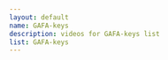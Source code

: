 ```yaml
--- 
layout: default
name: GAFA-keys
description: videos for GAFA-keys list
list: GAFA-keys
---
```


<div class="player">
<div id="player"><!-- "https://www.youtube.com/watch?v={{site.data.lists[page.list][0]}}" --></div>
</div>

